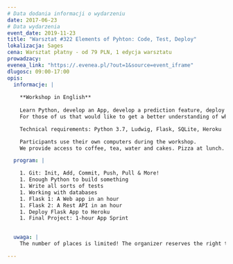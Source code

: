 ```yaml
---
# Data dodania informacji o wydarzeniu
date: 2017-06-23
# Data wydarzenia
event_date: 2019-11-23
title: "Warsztat #322 Elements of Pyhton: Code, Test, Deploy"
lokalizacja: Sages
cena: Warsztat płatny - od 79 PLN, 1 edycja warsztatu
prowadzacy: 
evenea_link: "https://.evenea.pl/?out=1&source=event_iframe"
dlugosc: 09:00-17:00
opis:
  informacje: |
    
    **Workshop in English**
    
    Learn Python, develop an App, develop a prediction feature, deploy the app, all in one day.
    For those of us that would like to get a better understanding of whats possible using a laptop, an internet connection, a programming language, and some tools (IDE, Pytest etc.) in 2019,

    Technical requirements: Python 3.7, Ludwig, Flask, SQLite, Heroku

    Participants use their own computers during the workshop.
    We provide access to coffee, tea, water and cakes. Pizza at lunch. 

  program: |

    1. Git: Init, Add, Commit, Push, Pull & More! 
    1. Enough Python to build something
    1. Write all sorts of tests
    1. Working with databases
    1. Flask 1: A Web app in an hour 
    1. Flask 2: A Rest API in an hour
    1. Deploy Flask App to Heroku
    1. Final Project: 1-hour App Sprint
    

  uwaga: |
    The number of places is limited! The organizer reserves the right to change the location of the event. The organizer reserves the right to cancel the event in case of lack a minimum number of participants.

---
```

